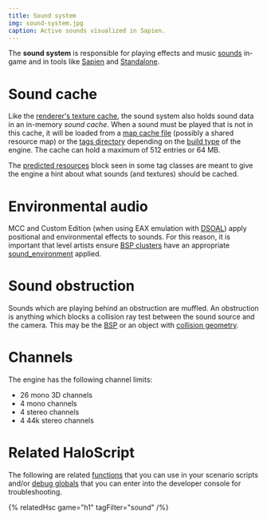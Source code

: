 ```yaml
---
title: Sound system
img: sound-system.jpg
caption: Active sounds visualized in Sapien.
---
```

The **sound system** is responsible for playing effects and music [sounds](~sound) in-game and in tools like [Sapien](~h1a-sapien) and [Standalone](~h1a-standalone-build).

# Sound cache
Like the [renderer's texture cache](~renderer#texture-cache), the sound system also holds sound data in an in-memory _sound cache_. When a sound must be played that is not in this cache, it will be loaded from a [map cache file](~map) (possibly a shared resource map) or the [tags directory](~tags) depending on the [build type](~blam#build-types) of the engine. The cache can hold a maximum of 512 entries or 64 MB.

The [predicted resources](~scenario#tag-field-predicted-resources) block seen in some tag classes are meant to give the engine a hint about what sounds (and textures) should be cached.

# Environmental audio
MCC and Custom Edition (when using EAX emulation with [DSOAL][dsoal]) apply positional and environmental effects to sounds. For this reason, it is important that level artists ensure [BSP clusters](~scenario_structure_bsp#clusters-and-cluster-data) have an appropriate [sound_environment](~) applied.

# Sound obstruction
Sounds which are playing behind an obstruction are muffled. An obstruction is anything which blocks a collision ray test between the sound source and the camera. This may be the [BSP](~scenario_structure_bsp) or an object with [collision geometry](~model_collision_geometry).

# Channels
The engine has the following channel limits:

* 26 mono 3D channels
* 4 mono channels
* 4 stereo channels
* 4 44k stereo channels

# Related HaloScript
The following are related [functions](~scripting#functions) that you can use in your scenario scripts and/or [debug globals](~scripting#external-globals) that you can enter into the developer console for troubleshooting.

{% relatedHsc game="h1" tagFilter="sound" /%}

[dsoal]: https://github.com/kcat/dsoal
